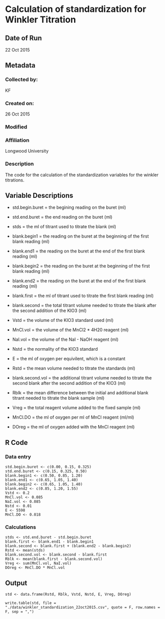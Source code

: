 # Calculation of standardization for Winkler Titration

## Date of Run
 
22 Oct 2015

## Metadata

### Collected by:

KF

### Created on:

26 Oct 2015

### Modified

### Affiliation

Longwood University

### Description 

The code for the calculation of the standardization variables for the winkler titrations.

## Variable Descriptions

* std.begin.buret = the begining reading on the buret (ml)

* std.end.buret = the end reading on the buret (ml)

* stds = the ml of titrant used to titrate the blank (ml)

* blank.begin1 = the reading on the buret at the beginning of the first blank reading (ml)

* blank.end1 = the reading on the buret at the end of the first blank reading (ml)

* blank.begin2 = the reading on the buret at the beginning of the first blank reading (ml)

* blank.end2 = the reading on the buret at the end of the first blank reading (ml)

* blank.first = the ml of titrant used to titrate the first blank reading (ml)

* blank.second = the total titrant volume needed to titrate the blank after the second addition of the KIO3 (ml)

* Vstd = the volume of the KIO3 standard used (ml)

* MnCl.vol = the volume of the MnCl2 * 4H20 reagent (ml)

* NaI.vol = the volume of the NaI - NaOH reagent (ml)

* Nstd = the normality of the KIO3 standard

* E = the ml of oxygen per equivilent, which is a constant

* Rstd = the mean volume needed to titrate the standards (ml)

* blank.second.vol = the additional titrant volume needed to titrate the second blank after the second addition of the KIO3 (ml)

* Rblk = the mean difference between the initial and additional blank titrant needed to titrate the blank sample (ml)

* Vreg = the total reagent volume added to the fixed sample (ml)

* MnCl.DO = the ml of oxygen per ml of MnCl reagent (ml/ml)

* DOreg = the ml of oxygen added with the MnCl reagent (ml)

## R Code

### Data entry
    
    std.begin.buret <- c(0.00, 0.15, 0.325)
    std.end.buret <- c(0.15, 0.325, 0.50)
    blank.begin1 <- c(0.50, 0.85, 1.20)
    blank.end1 <- c(0.65, 1.05, 1.40)
    blank.begin2 <- c(0.65, 1.05, 1.40)
    blank.end2 <- c(0.85, 1.20, 1.55)
    Vstd <- 0.2
    MnCl.vol <- 0.085
    NaI.vol <- 0.085
    Nstd <- 0.01
    E <- 5598
    MnCl.DO <- 0.018


### Calculations

    stds <- std.end.buret - std.begin.buret 
    blank.first <- blank.end1 - blank.begin1
    blank.second <- blank.first + (blank.end2 - blank.begin2) 
    Rstd <- mean(stds)
    blank.second.vol <- blank.second - blank.first
    Rblk <- mean(blank.first - blank.second.vol)
    Vreg <- sum(MnCl.vol, NaI.vol)
    DOreg <- MnCl.DO * MnCl.vol

## Output

    std <- data.frame(Rstd, Rblk, Vstd, Nstd, E, Vreg, DOreg)
    
    write.table(std, file = "./data/winkler_standardization_22oct2015.csv", quote = F, row.names = F, sep = ",")



